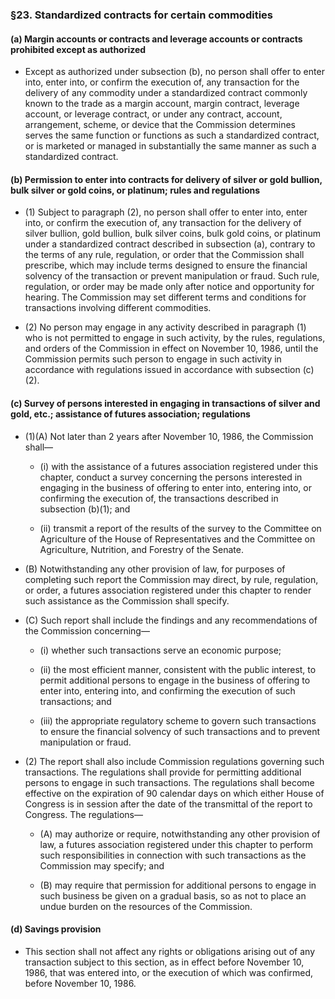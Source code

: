 ### §23. Standardized contracts for certain commodities
#### (a) Margin accounts or contracts and leverage accounts or contracts prohibited except as authorized
* Except as authorized under subsection (b), no person shall offer to enter into, enter into, or confirm the execution of, any transaction for the delivery of any commodity under a standardized contract commonly known to the trade as a margin account, margin contract, leverage account, or leverage contract, or under any contract, account, arrangement, scheme, or device that the Commission determines serves the same function or functions as such a standardized contract, or is marketed or managed in substantially the same manner as such a standardized contract.

#### (b) Permission to enter into contracts for delivery of silver or gold bullion, bulk silver or gold coins, or platinum; rules and regulations
* (1) Subject to paragraph (2), no person shall offer to enter into, enter into, or confirm the execution of, any transaction for the delivery of silver bullion, gold bullion, bulk silver coins, bulk gold coins, or platinum under a standardized contract described in subsection (a), contrary to the terms of any rule, regulation, or order that the Commission shall prescribe, which may include terms designed to ensure the financial solvency of the transaction or prevent manipulation or fraud. Such rule, regulation, or order may be made only after notice and opportunity for hearing. The Commission may set different terms and conditions for transactions involving different commodities.

* (2) No person may engage in any activity described in paragraph (1) who is not permitted to engage in such activity, by the rules, regulations, and orders of the Commission in effect on November 10, 1986, until the Commission permits such person to engage in such activity in accordance with regulations issued in accordance with subsection (c)(2).

#### (c) Survey of persons interested in engaging in transactions of silver and gold, etc.; assistance of futures association; regulations
* (1)(A) Not later than 2 years after November 10, 1986, the Commission shall—

  * (i) with the assistance of a futures association registered under this chapter, conduct a survey concerning the persons interested in engaging in the business of offering to enter into, entering into, or confirming the execution of, the transactions described in subsection (b)(1); and

  * (ii) transmit a report of the results of the survey to the Committee on Agriculture of the House of Representatives and the Committee on Agriculture, Nutrition, and Forestry of the Senate.


* (B) Notwithstanding any other provision of law, for purposes of completing such report the Commission may direct, by rule, regulation, or order, a futures association registered under this chapter to render such assistance as the Commission shall specify.

* (C) Such report shall include the findings and any recommendations of the Commission concerning—

  * (i) whether such transactions serve an economic purpose;

  * (ii) the most efficient manner, consistent with the public interest, to permit additional persons to engage in the business of offering to enter into, entering into, and confirming the execution of such transactions; and

  * (iii) the appropriate regulatory scheme to govern such transactions to ensure the financial solvency of such transactions and to prevent manipulation or fraud.


* (2) The report shall also include Commission regulations governing such transactions. The regulations shall provide for permitting additional persons to engage in such transactions. The regulations shall become effective on the expiration of 90 calendar days on which either House of Congress is in session after the date of the transmittal of the report to Congress. The regulations—

  * (A) may authorize or require, notwithstanding any other provision of law, a futures association registered under this chapter to perform such responsibilities in connection with such transactions as the Commission may specify; and

  * (B) may require that permission for additional persons to engage in such business be given on a gradual basis, so as not to place an undue burden on the resources of the Commission.

#### (d) Savings provision
* This section shall not affect any rights or obligations arising out of any transaction subject to this section, as in effect before November 10, 1986, that was entered into, or the execution of which was confirmed, before November 10, 1986.